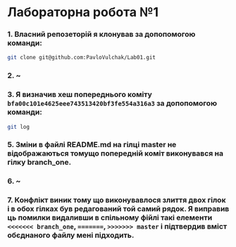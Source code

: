 # **Лабораторна робота №1**

### 1. Власний репозеторій я клонував за допопомогою команди:
```sh
git clone git@github.com:PavloVulchak/Lab01.git
``` 

### 2. ~

### 3. Я визначив хеш попереднього коміту `bfa00c101e4625eee743513420bf3fe554a316a3` за допопомогою команди:
```sh
git log
``` 

### 5. Зміни в файлі README.md на гілці master не відображаються томущо попередній коміт виконувався на гілку branch_one.

### 6. ~

### 7. Конфлікт виник тому що виконувавлося злиття двох гілок і в обох гілках був редагований той самий рядок. Я виправив ць помилки видаливши в спільному фійлі такі елементи `<<<<<<< branch_one`, `=======`, `>>>>>>> master` і підтвердив вміст обєднаного файлу мені підходить.

